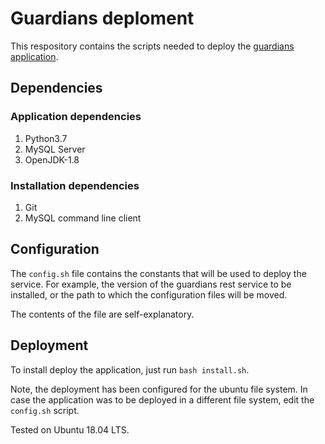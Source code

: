 # Guardians deploment
This respository contains the scripts needed to deploy the [guardians application](https://github.com/miggoncan/guardiansRESTinterface).

## Dependencies

### Application dependencies

 1. Python3.7
 2. MySQL Server
 3. OpenJDK-1.8

### Installation dependencies

 1. Git
 2. MySQL command line client

## Configuration

The `config.sh` file contains the constants that will be used to deploy
the service. For example, the version of the guardians rest service to 
be installed, or the path to which the configuration files will be moved.

The contents of the file are self-explanatory.

## Deployment

To install deploy the application, just run `bash install.sh`.

Note, the deployment has been configured for the ubuntu file system.
In case the application was to be deployed in a different file system,
edit the `config.sh` script.

Tested on Ubuntu 18.04 LTS.